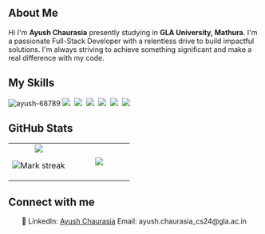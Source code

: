 ## About Me

Hi I'm **Ayush Chaurasia** presently studying in **GLA University, Mathura**. I'm a passionate Full-Stack Developer with a relentless drive to build impactful solutions. I'm always striving to achieve something significant and make a real difference with my code.

## My Skills
<img src="https://camo.githubusercontent.com/77bfc2ea4407935cad9241c389f31a60362dca97a19c125d6e2ead1d8febb597/68747470733a2f2f6b6f6d617265762e636f6d2f67687076632f3f757365726e616d653d61797573682d3638373839266c6162656c3d50726f66696c65253230766965777326636f6c6f723d306537356236267374796c653d666c6174" alt="ayush-68789" data-canonical-src="https://komarev.com/ghpvc/?username=ayush-68789&amp;label=Profile%20views&amp;color=0e75b6&amp;style=flat" style="max-width: 100%;">
<img src="https://img.shields.io/badge/Java-%23ED8B00.svg?logo=openjdk&logoColor=white"> 
<img src="https://img.shields.io/badge/C-00599C?logo=c&logoColor=white"> 
<img src="https://img.shields.io/badge/Python-3776AB?logo=python&logoColor=fff"> 
<img src="https://img.shields.io/badge/HTML-%23E34F26.svg?logo=html5&logoColor=white"> 
<img src="https://img.shields.io/badge/CSS-1572B6?logo=css3&logoColor=fff"> 
<img src="https://img.shields.io/badge/MySQL-4479A1?logo=mysql&logoColor=fff"> 

## GitHub Stats

<table><tbody><tr border="none"><td width="50%" align="center">
<img align="center" src="https://readme-stats-fork-mauve.vercel.app/api/?username=ayush-68789&theme=dark&show_icons=true&count_private=true">

<img alt="Mark streak" src="https://github-readme-streak-stats-five-roan.vercel.app?user=ayush-68789&theme=dark"></td><td width="50%" align="center">
<img align="center" src="https://readme-stats-fork-mauve.vercel.app/api/top-langs/?username=ayush-68789&theme=dark&hide_border=false&no-bg=true&no-frame=true&langs_count=6"></td></tr></tbody></table>

## Connect with me

<p align="center">🔗 LinkedIn: <a href="https://github.com/ayush-68789" target="_blank">Ayush Chaurasia</a> Email: ayush.chaurasia_cs24@gla.ac.in</p>
